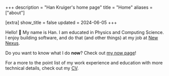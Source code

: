 +++
description = "Han Kruiger's home page"
title = "Home"
aliases = ["about"]

[extra]
show_title = false
updated = 2024-06-05
+++

Hello! 👋 My name is Han.
I am educated in Physics and Computing Science.
I enjoy building software, and do that (and other things) at my job at [New Nexus](https://newnexus.nl).

Do you want to know what I do **now**? Check out [my now page](/now)!

For a more to the point list of my work experience and education with more technical details, check out my [CV](/cv).

